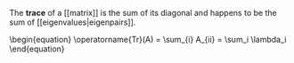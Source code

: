 The **trace** of a [[matrix]] is the sum of its diagonal and happens to be the sum of [[eigenvalues|eigenpairs]].

\begin{equation}
\operatorname{Tr}(A) = \sum_{i} A_{ii} = \sum_i \lambda_i
\end{equation}